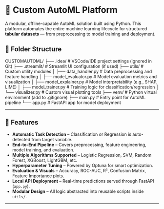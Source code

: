 # 🤖 Custom AutoML Platform

A modular, offline-capable AutoML solution built using Python. This platform automates the entire machine learning lifecycle for structured **tabular datasets** — from preprocessing to model training and deployment.

## 📂 Folder Structure

CUSTOMAUTOML/
├── .idea/ # VSCode/IDE project settings (ignored in Git)
├── .streamlit/ # Streamlit UI configuration (if used)
├── utils/ # Custom utility modules
│ ├── data_handler.py # Data preprocessing and feature handling
│ ├── model_evaluator.py # Model evaluation metrics and visualization
│ ├── model_explainer.py # Model interpretability (e.g., SHAP, LIME)
│ ├── model_trainer.py # Training logic for classification/regression
│ └── visualizer.py # Custom visual plotting tools
├── venv/ # Python virtual environment (add to .gitignore)
├── main.py # Entry point for AutoML pipeline
└── app.py # FastAPI app for model deployment


---

## 🚀 Features

- **Automatic Task Detection** – Classification or Regression is auto-detected from target variable.
- **End-to-End Pipeline** – Covers preprocessing, feature engineering, model training, and evaluation.
- **Multiple Algorithms Supported** – Logistic Regression, SVM, Random Forest, XGBoost, LightGBM, etc.
- **Hyperparameter Tuning** – Powered by Optuna for smart optimization.
- **Evaluation & Visuals** – Accuracy, ROC-AUC, R², Confusion Matrix, Feature Importance plots.
- **Local API Deployment** – Real-time predictions served through FastAPI (`app.py`).
- **Modular Design** – All logic abstracted into reusable scripts inside `utils/`.

---


